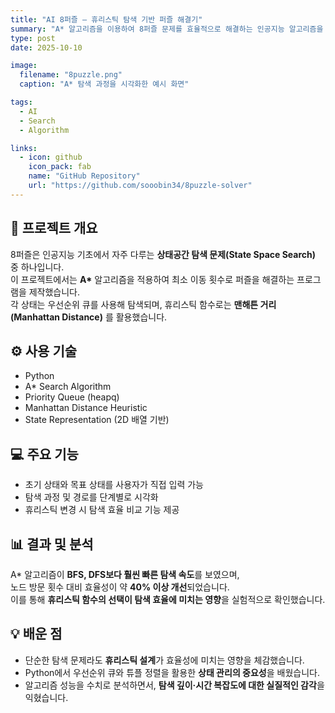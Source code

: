 ```yaml
---
title: "AI 8퍼즐 — 휴리스틱 탐색 기반 퍼즐 해결기"
summary: "A* 알고리즘을 이용하여 8퍼즐 문제를 효율적으로 해결하는 인공지능 알고리즘을 구현했습니다."
type: post
date: 2025-10-10

image:
  filename: "8puzzle.png"
  caption: "A* 탐색 과정을 시각화한 예시 화면"

tags:
  - AI
  - Search
  - Algorithm

links:
  - icon: github
    icon_pack: fab
    name: "GitHub Repository"
    url: "https://github.com/sooobin34/8puzzle-solver"
---
```


## 🎯 프로젝트 개요
8퍼즐은 인공지능 기초에서 자주 다루는 **상태공간 탐색 문제(State Space Search)** 중 하나입니다.  
이 프로젝트에서는 **A\*** 알고리즘을 적용하여 최소 이동 횟수로 퍼즐을 해결하는 프로그램을 제작했습니다.  
각 상태는 우선순위 큐를 사용해 탐색되며, 휴리스틱 함수로는 **맨해튼 거리(Manhattan Distance)** 를 활용했습니다.

## ⚙️ 사용 기술
- Python  
- A\* Search Algorithm  
- Priority Queue (heapq)  
- Manhattan Distance Heuristic  
- State Representation (2D 배열 기반)

## 💻 주요 기능
- 초기 상태와 목표 상태를 사용자가 직접 입력 가능  
- 탐색 과정 및 경로를 단계별로 시각화  
- 휴리스틱 변경 시 탐색 효율 비교 기능 제공  

## 📊 결과 및 분석
A\* 알고리즘이 **BFS, DFS보다 훨씬 빠른 탐색 속도**를 보였으며,  
노드 방문 횟수 대비 효율성이 약 **40% 이상 개선**되었습니다.  
이를 통해 **휴리스틱 함수의 선택이 탐색 효율에 미치는 영향**을 실험적으로 확인했습니다.

## 💡 배운 점
- 단순한 탐색 문제라도 **휴리스틱 설계**가 효율성에 미치는 영향을 체감했습니다.  
- Python에서 우선순위 큐와 튜플 정렬을 활용한 **상태 관리의 중요성**을 배웠습니다.  
- 알고리즘 성능을 수치로 분석하면서, **탐색 깊이·시간 복잡도에 대한 실질적인 감각**을 익혔습니다.
